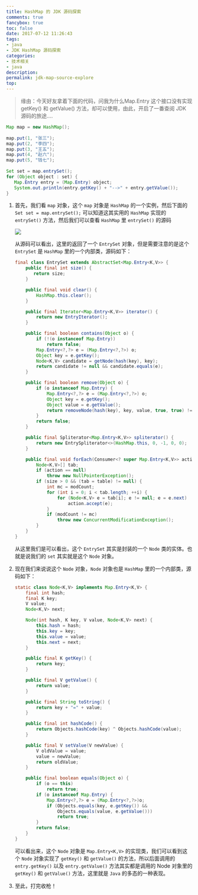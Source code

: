```yaml
---
title: HashMap 的 JDK 源码探索
comments: true
fancybox: true
toc: false
date: 2017-07-12 11:26:43
tags:
- java
- JDK HashMap 源码探索
categories:
- 技术相关
- java
description:
permalink: jdk-map-source-explore
top:
---
```


> 缘由：今天好友拿着下面的代码，问我为什么Map.Entry 这个接口没有实现 getKey() 和 getValue() 方法，却可以使用，由此，开启了一番查阅 JDK 源码的旅途....

<!--more-->

```java
Map map = new HashMap();
   
map.put(1, "张三");
map.put(2, "李四");
map.put(3, "王五");
map.put(4, "赵六");
map.put(5, "钱七");
   
Set set = map.entrySet();
for (Object object : set) {
   Map.Entry entry = (Map.Entry) object;
   System.out.println(entry.getKey() + "-->" + entry.getValue());
}
```

1. 首先，我们看 `map` 对象，这个 `map` 对象是 `HashMap` 的一个实例，然后下面的 `Set set = map.entrySet();` 可以知道这其实用的 `HashMap` 实现的 `entrySet()` 方法，然后我们可以查看 `HashMap` 里 `entrySet()` 的源码

    ![](http://oriqjordg.bkt.clouddn.com/2017-07-12-14998277900006.jpg)

    从源码可以看出，这里的返回了一个 `EntrySet` 对象，但是需要注意的是这个 `EntrySet` 是 `HashMap` 里的一个内部类，源码如下：

    ```java
    final class EntrySet extends AbstractSet<Map.Entry<K,V>> {
        public final int size() {
           return size;
        }

        public final void clear() {
            HashMap.this.clear();
        }

        public final Iterator<Map.Entry<K,V>> iterator() {
            return new EntryIterator();
        }

        public final boolean contains(Object o) {
            if (!(o instanceof Map.Entry))
                return false;
            Map.Entry<?,?> e = (Map.Entry<?,?>) o;
            Object key = e.getKey();
            Node<K,V> candidate = getNode(hash(key), key);
            return candidate != null && candidate.equals(e);
        }

        public final boolean remove(Object o) {
            if (o instanceof Map.Entry) {
                Map.Entry<?,?> e = (Map.Entry<?,?>) o;
                Object key = e.getKey();
                Object value = e.getValue();
                return removeNode(hash(key), key, value, true, true) != null;
            }
            return false;
        }

        public final Spliterator<Map.Entry<K,V>> spliterator() {
            return new EntrySpliterator<>(HashMap.this, 0, -1, 0, 0);
        }

        public final void forEach(Consumer<? super Map.Entry<K,V>> action) {
            Node<K,V>[] tab;
            if (action == null)
                throw new NullPointerException();
            if (size > 0 && (tab = table) != null) {
                int mc = modCount;
                for (int i = 0; i < tab.length; ++i) {
                    for (Node<K,V> e = tab[i]; e != null; e = e.next)
                        action.accept(e);
                }
                if (modCount != mc)
                    throw new ConcurrentModificationException();
            }
        }
    }
    ```

    从这里我们是可以看出，这个 `EntrySet` 其实是封装的一个 `Node` 类的实体。也就是说我们的 `set` 其实就是这个 `Node` 对象。

1. 现在我们来说说这个 `Node` 对象，`Node` 对象也是 `HashMap` 里的一个内部类，源码如下：

    ```java
    static class Node<K,V> implements Map.Entry<K,V> {
        final int hash;
        final K key;
        V value;
        Node<K,V> next;

        Node(int hash, K key, V value, Node<K,V> next) {
            this.hash = hash;
            this.key = key;
            this.value = value;
            this.next = next;
        }

        public final K getKey() {
            return key;
        }

        public final V getValue() {
            return value;
        }

        public final String toString() {
            return key + "=" + value;
        }

        public final int hashCode() {
            return Objects.hashCode(key) ^ Objects.hashCode(value);
        }

        public final V setValue(V newValue) {
            V oldValue = value;
            value = newValue;
            return oldValue;
        }

        public final boolean equals(Object o) {
            if (o == this)
                return true;
            if (o instanceof Map.Entry) {
                Map.Entry<?,?> e = (Map.Entry<?,?>)o;
                if (Objects.equals(key, e.getKey()) &&
                    Objects.equals(value, e.getValue()))
                    return true;
            }
            return false;
        }
    }
    ```
    可以看出来，这个 `Node` 对象是 `Map.Entry<K,V>` 的实现类，我们可以看到这个 `Node` 对象实现了 `getKey()` 和 `getValue()` 的方法，所以后面调用的 `entry.getKey()` 以及 `entry.getValue()` 方法其实都是调用的 Node 对象里的`getKey()` 和 `getValue()` 方法，这里就是 `Java` 的多态的一种表现。

1. 至此，打完收枪！